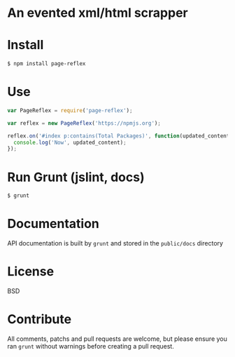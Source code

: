 # An evented xml/html scrapper

# Install
```bash
$ npm install page-reflex
```

# Use
```javascript
var PageReflex = require('page-reflex');

var reflex = new PageReflex('https://npmjs.org');

reflex.on('#index p:contains(Total Packages)', function(updated_content){
  console.log('Now', updated_content);
});
```

# Run Grunt (jslint, docs)
```bash
$ grunt
```

# Documentation
API documentation is built by ```grunt``` and stored in the ```public/docs``` directory

# License
BSD

# Contribute
All comments, patchs and pull requests are welcome, but please ensure you ran ```grunt``` without warnings before creating a pull request.
